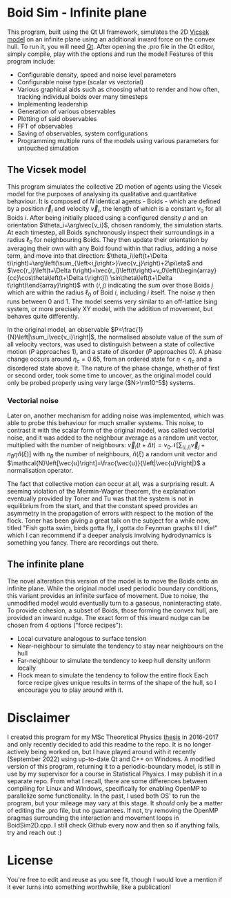 
# Boid Sim - Infinite plane
This program, built using the Qt UI framework, simulates the 2D [Vicsek model](https://en.wikipedia.org/wiki/Vicsek_model) on an infinite plane using an additional inward force on the convex hull. To run it, you will need [Qt](https://www.qt.io/). After opening the .pro file in the Qt editor, simply compile, play with the options and run the model!
Features of this program include:

 - Configurable density, speed and noise level parameters
 - Configurable noise type (scalar vs vectorial)
 - Various graphical aids such as choosing what to render and how often, tracking individual boids over many timesteps
 - Implementing leadership
 - Generation of various observables
 - Plotting of said observables
 - FFT of observables
 - Saving of observables, system configurations
 - Programming multiple runs of the models using various parameters for untouched simulation

## The Vicsek model
This program simulates the collective 2D motion of agents using the Vicsek model for the purposes of analysing its qualitative and quantitative behaviour.  It is composed of $N$ identical agents - Boids - which are defined by a position $\vec{r}_i$ and velocity $\vec{v}_i$, the length of which is a constant $v_0$ for all Boids $i$. After being initially placed using a configured density $\rho$ and an orientation $\theta_i=\arg\vec{v_i}$, chosen randomly, the simulation starts.
 At each timestep, all Boids synchronously inspect their surroundings in a radius $\ell_0$ for neighbouring Boids. 
They then update their orientation by averaging their own with any Boid found within that radius, adding a noise term, and move into that direction:
 $\theta_i\left(t+\Delta t)\right)=\arg\left(\sum_{\left<i,j\right>}\vec{v_j}\right)+2\pi\eta$ and
 $\vec{r_i}\left(t+\Delta t\right)=\vec{r_i}\left(t\right)+v_0\left(\begin{array}{cc}\cos\theta\left(t+\Delta t\right)\\ \sin\theta\left(t+\Delta t\right)\end{array}\right)$  with $\left<i,j\right>$ indicating the sum over those Boids $j$ which are within the radius $\ell_0$ of Boid $i$, including $i$ itself. The noise $\eta$ then runs between $0$ and $1$. The model seems very similar to  an off-lattice Ising system, or more precisely XY model, with the addition of movement, but behaves quite differently.
 
In the original model, an observable $P=\frac{1}{N}\left|\sum_i\vec{v_i}\right|$, the normalised absolute value of the sum of all velocity vectors, was used to distinguish between a state of collective motion ($P$ approaches $1$), and a state of disorder ($P$ approaches $0$). A phase change occurs around $\eta_c =0.65$, from an ordered state for $\eta<\eta_c$ and a disordered state above it.  The nature of the phase change, whether of first or second order, took some time to uncover, as the original model could only be probed properly using very large ($N>\rm10^5$) systems.
### Vectorial noise
 Later on, another mechanism for adding noise was implemented, which was able to probe this behaviour for much smaller systems. This noise, to contrast it with the scalar form of the original model, was called vectorial noise, and it was added to the neighbour average as a random unit vector, multiplied with the number of neighbours: $\vec{v}_i\left(t+\Delta t\right)=v_0\mathcal{N}\left[\sum_{\left<i,j\right>}\vec{v}_j+n_B\eta\hat{n}\left(\xi\right)\right]$ with $n_B$ the number of neighbours, $\hat{n}\left(\xi\right)$ a random unit vector and $\mathcal{N}\left[\vec{u}\right]=\frac{\vec{u}}{\left|\vec{u}\right|}$ a normalisation operator.

The fact that collective motion can occur at all, was a surprising result. A seeming violation of the Mermin-Wagner theorem, the explanation eventually provided by Toner and Tu was that the system is not in equilibrium from the start, and that the constant speed provides an asymmetry in the propagation of errors with respect to the motion of the flock. Toner has been giving a great talk on the subject for a while now, titled "Fish gotta swim, birds gotta fly, I gotta do Feynman graphs til I die!" which I can recommend if a deeper analysis involving hydrodynamics is something you fancy. There are recordings out there.
## The infinite plane
The novel alteration this version of the model is to move the Boids onto an infinite plane. While the original model used periodic boundary conditions, this variant provides an infinite surface of movement. Due to noise, the unmodified model would eventually turn to a gaseous, noninteracting state. To provide cohesion, a subset of Boids, those forming the convex hull, are provided an inward nudge.
The exact form of this inward nudge can be chosen from 4 options ("force recipes"):
 

 - Local curvature analogous to surface tension
 - Near-neighbour to simulate the tendency to stay near neighbours on the hull
 - Far-neighbour to simulate the tendency to keep hull density uniform locally
 - Flock mean to simulate the tendency to follow the entire flock
Each force recipe gives unique results in terms of the shape of the hull, so I encourage you to play around with it.

# Disclaimer
I created this program for my MSc Theoretical Physics [thesis](https://studenttheses.universiteitleiden.nl/handle/1887/49517) in 2016-2017 and only recently decided to add this readme to the repo. It is no longer actively being worked on, but I have played around with it recently (September 2022) using up-to-date Qt and C++ on Windows. A modified version of this program, returning it to a periodic-boundary model, is still in use by my supervisor for a course in Statistical Physics. I may publish it in a separate repo.
From what I recall, there are some differences between compiling for Linux and Windows, specifically for enabling OpenMP to parallelize some functionality. In the past, I used both OS' to run the program, but your mileage may vary at this stage. It *should* only be a matter of editing the .pro file, but no guarantees. If not, try removing the OpenMP pragmas surrounding the interaction and movement loops in BoidSim2D.cpp. I still check Github every now and then so if anything fails, try and reach out :) 
# License
You're free to edit and reuse as you see fit, though I would love a mention if it ever turns into something worthwhile, like a publication!
